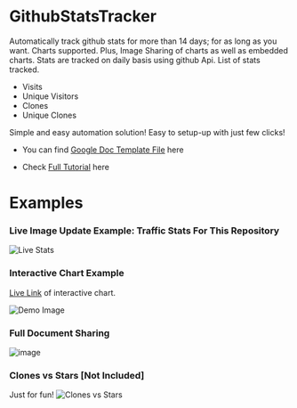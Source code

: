 # GithubStatsTracker
Automatically track github stats for more than 14 days; for as long as you want. Charts supported. Plus, Image Sharing of charts as well as embedded charts. Stats are tracked on daily basis using github Api. List of stats tracked.

* Visits
* Unique Visitors
* Clones
* Unique Clones

Simple and easy automation solution! Easy to setup-up with just few clicks!

* You can find [Google Doc Template File](https://docs.google.com/spreadsheets/d/1xPwOnH4kTf_tGZEnHvxWXrxcfgqDqM-3CowPfzXKRm8/edit?usp=sharing) here

* Check [Full Tutorial](https://nirav-madhani.netlify.app/posts/how-to-store-your-github-stats-for-more-than-14-days/) here

# Examples

### Live Image Update Example: Traffic Stats For This Repository
![Live Stats](https://docs.google.com/spreadsheets/d/e/2PACX-1vRpQWfmElUl5p6sUCKp-TYJPMXfNF9tHqf5gH8BkF-N92uW94fxWyLK2psixOjZ4SxtDe-SCDG_7rPg/pubchart?oid=106241412&format=image)

### Interactive Chart Example
[Live Link](https://docs.google.com/spreadsheets/u/2/d/e/2PACX-1vRpQWfmElUl5p6sUCKp-TYJPMXfNF9tHqf5gH8BkF-N92uW94fxWyLK2psixOjZ4SxtDe-SCDG_7rPg/pubchart?oid=2004236886&format=interactive) of interactive chart.

![Demo Image](https://user-images.githubusercontent.com/77914957/164983370-f639bebf-bae7-4c61-9cc5-ea3e7ef88905.png)

### Full Document Sharing
![image](https://user-images.githubusercontent.com/77914957/164983437-6bcfc36d-93a2-46c3-ad86-9b7321e90da9.png)

### Clones vs Stars [Not Included]
Just for fun!
![Clones vs Stars](https://docs.google.com/spreadsheets/d/e/2PACX-1vRpQWfmElUl5p6sUCKp-TYJPMXfNF9tHqf5gH8BkF-N92uW94fxWyLK2psixOjZ4SxtDe-SCDG_7rPg/pubchart?oid=373507296&format=image)
